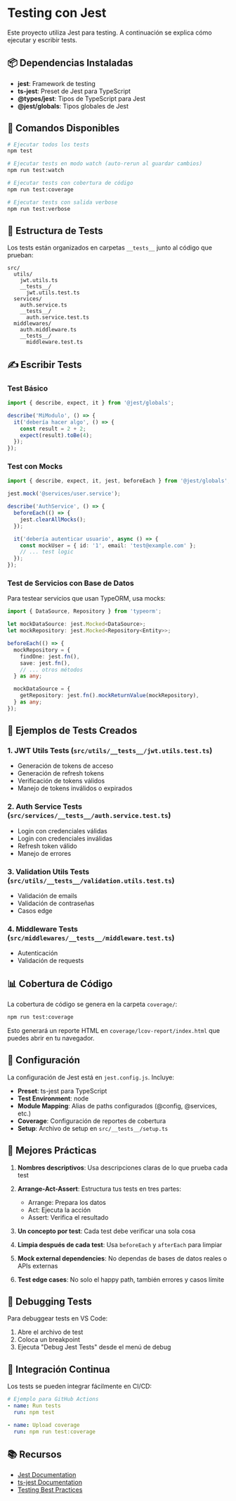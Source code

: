 # Testing con Jest

Este proyecto utiliza Jest para testing. A continuación se explica cómo ejecutar y escribir tests.

## 📦 Dependencias Instaladas

- **jest**: Framework de testing
- **ts-jest**: Preset de Jest para TypeScript
- **@types/jest**: Tipos de TypeScript para Jest
- **@jest/globals**: Tipos globales de Jest

## 🚀 Comandos Disponibles

```bash
# Ejecutar todos los tests
npm test

# Ejecutar tests en modo watch (auto-rerun al guardar cambios)
npm run test:watch

# Ejecutar tests con cobertura de código
npm run test:coverage

# Ejecutar tests con salida verbose
npm run test:verbose
```

## 📁 Estructura de Tests

Los tests están organizados en carpetas `__tests__` junto al código que prueban:

```
src/
  utils/
    jwt.utils.ts
    __tests__/
      jwt.utils.test.ts
  services/
    auth.service.ts
    __tests__/
      auth.service.test.ts
  middlewares/
    auth.middleware.ts
    __tests__/
      middleware.test.ts
```

## ✍️ Escribir Tests

### Test Básico

```typescript
import { describe, expect, it } from '@jest/globals';

describe('MiModulo', () => {
  it('debería hacer algo', () => {
    const result = 2 + 2;
    expect(result).toBe(4);
  });
});
```

### Test con Mocks

```typescript
import { describe, expect, it, jest, beforeEach } from '@jest/globals';

jest.mock('@services/user.service');

describe('AuthService', () => {
  beforeEach(() => {
    jest.clearAllMocks();
  });

  it('debería autenticar usuario', async () => {
    const mockUser = { id: '1', email: 'test@example.com' };
    // ... test logic
  });
});
```

### Test de Servicios con Base de Datos

Para testear servicios que usan TypeORM, usa mocks:

```typescript
import { DataSource, Repository } from 'typeorm';

let mockDataSource: jest.Mocked<DataSource>;
let mockRepository: jest.Mocked<Repository<Entity>>;

beforeEach(() => {
  mockRepository = {
    findOne: jest.fn(),
    save: jest.fn(),
    // ... otros métodos
  } as any;

  mockDataSource = {
    getRepository: jest.fn().mockReturnValue(mockRepository),
  } as any;
});
```

## 🎯 Ejemplos de Tests Creados

### 1. JWT Utils Tests (`src/utils/__tests__/jwt.utils.test.ts`)
- Generación de tokens de acceso
- Generación de refresh tokens
- Verificación de tokens válidos
- Manejo de tokens inválidos o expirados

### 2. Auth Service Tests (`src/services/__tests__/auth.service.test.ts`)
- Login con credenciales válidas
- Login con credenciales inválidas
- Refresh token válido
- Manejo de errores

### 3. Validation Utils Tests (`src/utils/__tests__/validation.utils.test.ts`)
- Validación de emails
- Validación de contraseñas
- Casos edge

### 4. Middleware Tests (`src/middlewares/__tests__/middleware.test.ts`)
- Autenticación
- Validación de requests

## 📊 Cobertura de Código

La cobertura de código se genera en la carpeta `coverage/`:

```bash
npm run test:coverage
```

Esto generará un reporte HTML en `coverage/lcov-report/index.html` que puedes abrir en tu navegador.

## 🔧 Configuración

La configuración de Jest está en `jest.config.js`. Incluye:

- **Preset**: ts-jest para TypeScript
- **Test Environment**: node
- **Module Mapping**: Alias de paths configurados (@config, @services, etc.)
- **Coverage**: Configuración de reportes de cobertura
- **Setup**: Archivo de setup en `src/__tests__/setup.ts`

## 📝 Mejores Prácticas

1. **Nombres descriptivos**: Usa descripciones claras de lo que prueba cada test
2. **Arrange-Act-Assert**: Estructura tus tests en tres partes:
   - Arrange: Prepara los datos
   - Act: Ejecuta la acción
   - Assert: Verifica el resultado

3. **Un concepto por test**: Cada test debe verificar una sola cosa
4. **Limpia después de cada test**: Usa `beforeEach` y `afterEach` para limpiar
5. **Mock external dependencies**: No dependas de bases de datos reales o APIs externas
6. **Test edge cases**: No solo el happy path, también errores y casos límite

## 🐛 Debugging Tests

Para debuggear tests en VS Code:

1. Abre el archivo de test
2. Coloca un breakpoint
3. Ejecuta "Debug Jest Tests" desde el menú de debug

## 🔄 Integración Continua

Los tests se pueden integrar fácilmente en CI/CD:

```yaml
# Ejemplo para GitHub Actions
- name: Run tests
  run: npm test

- name: Upload coverage
  run: npm run test:coverage
```

## 📚 Recursos

- [Jest Documentation](https://jestjs.io/)
- [ts-jest Documentation](https://kulshekhar.github.io/ts-jest/)
- [Testing Best Practices](https://github.com/goldbergyoni/javascript-testing-best-practices)
